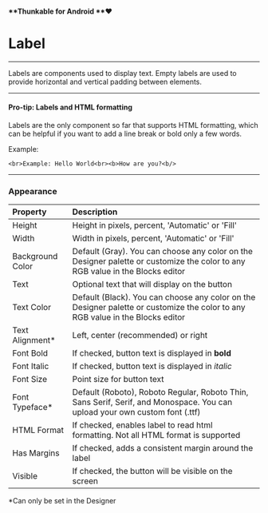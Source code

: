 #### **Thunkable for Android **❤

# Label

---

Labels are components used to display text. Empty labels are used to provide horizontal and vertical padding between elements.

---

#### Pro-tip: Labels and HTML formatting

Labels are the only component so far that supports HTML formatting, which can be helpful if you want to add a line break or bold only a few words.

Example:

`<br>Example: Hello World<br><b>How are you?<b/>`

---

### **Appearance**

| Property | Description |
| :--- | :--- |
| Height | Height in pixels, percent, 'Automatic' or 'Fill' |
| Width | Width in pixels, percent, 'Automatic' or 'Fill' |
| Background Color | Default \(Gray\). You can choose any color on the Designer palette or customize the color to any RGB value in the Blocks editor |
| Text | Optional text that will display on the button |
| Text Color | Default \(Black\). You can choose any color on the Designer palette or customize the color to any RGB value in the Blocks editor |
| Text Alignment\* | Left, center \(recommended\) or right |
| Font Bold | If checked, button text is displayed in **bold** |
| Font Italic | If checked, button text is displayed in _italic_ |
| Font Size | Point size for button text |
| Font Typeface\* | Default \(Roboto\), Roboto Regular, Roboto Thin, Sans Serif, Serif, and Monospace. You can upload your own custom font \(.ttf\) |
| HTML Format | If checked, enables label to read html formatting. Not all HTML format is supported |
| Has Margins | If checked, adds a consistent margin around the label |
| Visible | If checked, the button will be visible on the screen |

\*Can only be set in the Designer

